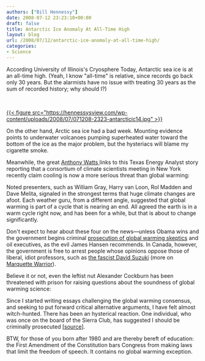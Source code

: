 ```yaml
---
authors: ["Bill Hennessy"]
date: 2008-07-12 23:23:10+00:00
draft: false
title: Antarctic Ice Anomaly At All-Time High
layout: blog
url: /2008/07/12/antarctic-ice-anomaly-at-all-time-high/
categories:
- Science
---
```


According University of Illinois's Cryosphere Today, Antarctic sea ice is at an all-time high.   (Yeah, I know "all-time" is relative, since records go back only 30 years.  But the alarmists have no issue with treating 30 years as the sum of recorded history; why should I?)



 

[{{< figure src="https://hennessysview.com/wp-content/uploads/2008/07/071208-2323-antarcticic14.jpg" >}}
](https://arctic.atmos.uiuc.edu/cryosphere/IMAGES/current.anom.south.jpg)
	

On the other hand, Arctic sea ice had a bad week. Mounting evidence points to underwater volcanoes pumping superheated water toward the bottom of the ice as the major problem, but the hysteriacs will blame my cigarette smoke.


Meanwhile, the great [Anthony Watts ](https://wattsupwiththat.wordpress.com/2008/07/12/four-scientists-global-warming-out-global-cooling-in/) links to this Texas Energy Analyst story reporting that a consortium of climate scientists meeting in New York recently claim cooling is now a more serious threat than global warming:


Noted presenters, such as William Gray, Harry van Loon, Rol Madden and Dave Melita, signaled in the strongest terms that huge climate changes are afoot. Each weather guru, from a different angle, suggested that global warming is part of a cycle that is nearing an end. All agreed the earth is in a warm cycle right now, and has been for a while, but that is about to change significantly.


Don't expect to hear about these four on the news—unless Obama wins and the government begins criminal [prosecution of global warming skeptics](https://wattsupwiththat.wordpress.com/2008/06/22/jim-hansen-calls-for-energy-company-execs-to-be-jailed/) and oil executives, as the evil James Hansen recommends.  In Canada, however, the government is free to arrest people whose opinions oppose those of liberal, idiot professors, such as [the fascist David Suzuki](https://www.nationalpost.com/news/story.html?id=290513) (more on [Marquette Warrior](https://mu-warrior.blogspot.com/2008/02/jail-global-warming-skeptics.html)). 


Believe it or not, even the leftist nut Alexander Cockburn has been threatened with prison for raising questions about the soundness of global warming science:


Since I started writing essays challenging the global warming consensus, and seeking to put forward critical alternative arguments, I have felt almost witch-hunted. There has been an hysterical reaction. One individual, who was once on the board of the Sierra Club, has suggested I should be criminally prosecuted [[source](https://mu-warrior.blogspot.com/2008/02/jail-global-warming-skeptics.html)].


BTW, for those of you born after 1980 and are thereby bereft of education:  the First Amendment of the Constitution bars Congress from making laws that limit the freedom of speech.  It contains no global warming exception.



 
